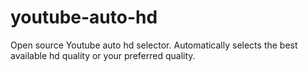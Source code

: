 # youtube-auto-hd
Open source Youtube auto hd selector. Automatically selects the best available hd quality or your preferred quality.
